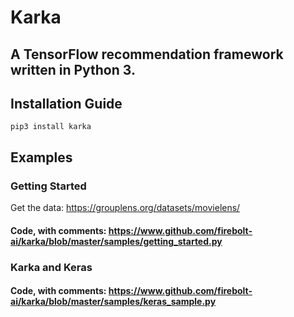 # Karka
A TensorFlow recommendation framework written in Python 3.
---

## Installation Guide
```
pip3 install karka
```

## Examples
### Getting Started
Get the data: https://grouplens.org/datasets/movielens/

#### Code, with comments: https://www.github.com/firebolt-ai/karka/blob/master/samples/getting_started.py

### Karka and Keras
#### Code, with comments: https://www.github.com/firebolt-ai/karka/blob/master/samples/keras_sample.py
